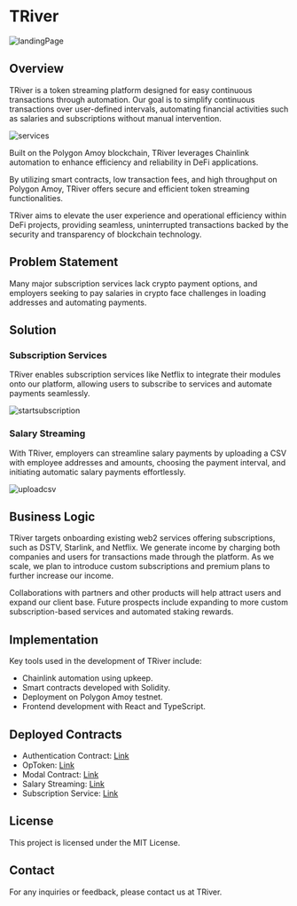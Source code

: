 # TRiver

![landingPage](https://github.com/Signor1/token-stream/assets/107637548/ce42b4a0-bb46-401d-b5a1-e8f983d558dd)


## Overview

TRiver is a token streaming platform designed for easy continuous transactions through automation. Our goal is to simplify continuous transactions over user-defined intervals, automating financial activities such as salaries and subscriptions without manual intervention.

![services](https://github.com/Signor1/token-stream/assets/107637548/ca8962cd-7861-4190-84c4-6d33d7ba152e)

Built on the Polygon Amoy blockchain, TRiver leverages Chainlink automation to enhance efficiency and reliability in DeFi applications. 

By utilizing smart contracts, low transaction fees, and high throughput on Polygon Amoy, TRiver offers secure and efficient token streaming functionalities.

TRiver aims to elevate the user experience and operational efficiency within DeFi projects, providing seamless, uninterrupted transactions backed by the security and transparency of blockchain technology.

## Problem Statement

Many major subscription services lack crypto payment options, and employers seeking to pay salaries in crypto face challenges in loading addresses and automating payments.

## Solution

### Subscription Services

TRiver enables subscription services like Netflix to integrate their modules onto our platform, allowing users to subscribe to services and automate payments seamlessly.

![startsubscription](https://github.com/Signor1/token-stream/assets/107637548/25beb888-9450-45cc-9e55-7446d7c37ff6)


### Salary Streaming

With TRiver, employers can streamline salary payments by uploading a CSV with employee addresses and amounts, choosing the payment interval, and initiating automatic salary payments effortlessly.

![uploadcsv](https://github.com/Signor1/token-stream/assets/107637548/c20d4920-edcf-4780-8701-2195adfd288a)


## Business Logic

TRiver targets onboarding existing web2 services offering subscriptions, such as DSTV, Starlink, and Netflix. We generate income by charging both companies and users for transactions made through the platform. As we scale, we plan to introduce custom subscriptions and premium plans to further increase our income.

Collaborations with partners and other products will help attract users and expand our client base. Future prospects include expanding to more custom subscription-based services and automated staking rewards.

## Implementation

Key tools used in the development of TRiver include:

- Chainlink automation using upkeep.
- Smart contracts developed with Solidity.
- Deployment on Polygon Amoy testnet.
- Frontend development with React and TypeScript.

## Deployed Contracts

- Authentication Contract: [Link](https://amoy.polygonscan.com/address/0xdFf7Ebb3f88D5D097F08C5522115D0656cB42314)
- OpToken: [Link](https://sepolia-blockscout.lisk.com/address/0xcFb19dee1Fc394134074FF32D80474c45484A211)
- Modal Contract: [Link](https://amoy.polygonscan.com/address/0xe65f9bfc05AEA49E0872167D97D7447bF0b49285)
- Salary Streaming: [Link](https://amoy.polygonscan.com/address/0x942670D70846FCDC566E822c9857c22343c498a2)
- Subscription Service: [Link](https://amoy.polygonscan.com/address/0x6BBCb0cBd4871EE953C54eAA095c2ba136957b01)

## License

This project is licensed under the MIT License.

## Contact

For any inquiries or feedback, please contact us at TRiver.
